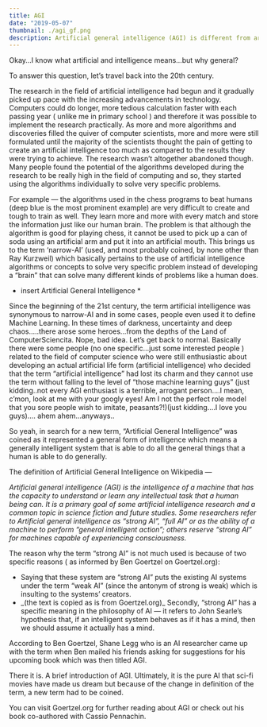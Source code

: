 ```yaml
---
title: AGI
date: "2019-05-07"
thumbnail: ./agi_gf.png
description: Artificial general intelligence (AGI) is different from artificial intelligence (AI). Here I try to describe in brief what AGI is and what it aims to achieve.
---
```

Okay…I know what artificial and intelligence means…but why general?

To answer this question, let’s travel back into the 20th century.

The research in the field of artificial intelligence had begun and it gradually picked up pace with the increasing advancements in technology. Computers could do longer, more tedious calculation faster with each passing year ( unlike me in primary school ) and therefore it was possible to implement the research practically. As more and more algorithms and discoveries filled the quiver of computer scientists, more and more were still formulated until the majority of the scientists thought the pain of getting to create an artificial intelligence too much as compared to the results they were trying to achieve. The research wasn’t altogether abandoned though. Many people found the potential of the algorithms developed during the research to be really high in the field of computing and so, they started using the algorithms individually to solve very specific problems.

For example — the algorithms used in the chess programs to beat humans (deep blue is the most prominent example) are very difficult to create and tough to train as well. They learn more and more with every match and store the information just like our human brain. The problem is that although the algorithm is good for playing chess, it cannot be used to pick up a can of soda using an artificial arm and put it into an artificial mouth.
This brings us to the term ‘narrow-AI’ (used, and most probably coined, by none other than Ray Kurzweil) which basically pertains to the use of artificial intelligence algorithms or concepts to solve very specific problem instead of developing a “brain” that can solve many different kinds of problems like a human does.

* insert Artificial General Intelligence *

Since the beginning of the 21st century, the term artificial intelligence was synonymous to narrow-AI and in some cases, people even used it to define Machine Learning.
In these times of darkness, uncertainty and deep chaos…..there arose some heroes…from the depths of the Land of ComputerSciencita. Nope, bad idea. Let’s get back to normal.
Basically there were some people (no one specific…just some interested people ) related to the field of computer science who were still enthusiastic about developing an actual artificial life form (artificial intelligence) who decided that the term “artificial intelligence” had lost its charm and they cannot use the term without falling to the level of “those machine learning guys” (just kidding..not every AGI enthusiast is a terrible, arrogant person....I mean, c’mon, look at me with your googly eyes! Am I not the perfect role model that you sore people wish to imitate, peasants?!)(just kidding….I love you guys)….
ahem ahem…anyways..

So yeah, in search for a new term, “Artificial General Intelligence” was coined as it represented a general form of intelligence which means a generally intelligent system that is able to do all the general things that a human is able to do generally.

The definition of Artificial General Intelligence on Wikipedia —

_Artificial general intelligence (AGI) is the intelligence of a machine that has the capacity to understand or learn any intellectual task that a human being can. It is a primary goal of some artificial intelligence research and a common topic in science fiction and future studies. Some researchers refer to Artificial general intelligence as “strong AI”, “full AI” or as the ability of a machine to perform “general intelligent action”; others reserve “strong AI” for machines capable of experiencing consciousness._

The reason why the term “strong AI” is not much used is because of two specific reasons ( as informed by Ben Goertzel on Goertzel.org):
<ul>
  <li>Saying that these system are “strong AI” puts the existing AI systems under the term “weak AI” (since the antonym of strong is weak) which is insulting to the systems’ creators.</li>
  <li>_(the text is copied as is from Goertzel.org)_ 
    Secondly, “strong AI” has a specific meaning in the philosophy of AI — it refers to John Searle’s hypothesis that, if an intelligent system behaves as if it has a mind, then we should assume it actually has a mind.</li>
</ul>

According to Ben Goertzel, Shane Legg who is an AI researcher came up with the term when Ben mailed his friends asking for suggestions for his upcoming book which was then titled AGI.

There it is. A brief introduction of AGI. Ultimately, it is the pure AI that sci-fi movies have made us dream but because of the change in definition of the term, a new term had to be coined.

You can visit Goertzel.org for further reading about AGI or check out his book co-authored with Cassio Pennachin.

